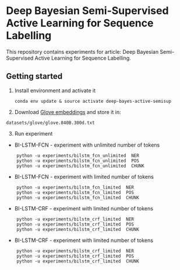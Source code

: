 # Deep Bayesian Semi-Supervised Active Learning for Sequence Labelling

This repository contains experiments for article: Deep Bayesian Semi-Supervised Active Learning for Sequence Labelling.

## Getting started

1. Install environment and activate it

    `conda env update & source activate deep-bayes-active-semisup`

2. Download [Glove embeddings](http://nlp.stanford.edu/data/glove.840B.300d.zip) and store it in:

`datasets/glove/glove.840B.300d.txt`

3. Run experiment

* BI-LSTM-FCN - experiment with unlimited number of tokens

```   
    python -u experiments/bilstm_fcn_unlimited  NER    
    python -u experiments/bilstm_fcn_unlimited  POS
    python -u experiments/bilstm_fcn_unlimited  CHUNK
 ```

* BI-LSTM-FCN - experiment with limited number of tokens

```   
    python -u experiments/bilstm_fcn_limited  NER    
    python -u experiments/bilstm_fcn_limited  POS
    python -u experiments/bilstm_fcn_limited  CHUNK
 ```
 
* BI-LSTM-CRF - experiment with limited number of tokens

```   
    python -u experiments/bilstm_crf_limited  NER    
    python -u experiments/bilstm_crf_limited  POS
    python -u experiments/bilstm_crf_limited  CHUNK
 ```
 
* BI-LSTM-CRF - experiment with limited number of tokens

```   
    python -u experiments/bilstm_crf_limited  NER    
    python -u experiments/bilstm_crf_limited  POS
    python -u experiments/bilstm_crf_limited  CHUNK
 ```
 